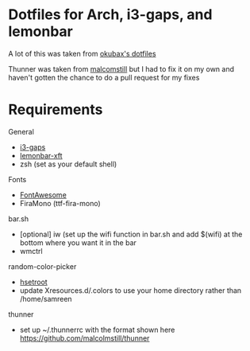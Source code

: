 # Dotfiles for Arch, i3-gaps, and lemonbar
A lot of this was taken from [okubax's dotfiles](https://github.com/okubax/dotfiles)

Thunner was taken from [malcomstill](https://github.com/malcolmstill/thunner) but I had to fix it on my own and haven't gotten the chance to do a pull request for my fixes

# Requirements
General
* [i3-gaps](https://github.com/Airblader/i3)
* [lemonbar-xft](https://aur.archlinux.org/packages/lemonbar-xft-git/)
* zsh (set as your default shell)

Fonts
* [FontAwesome](https://aur.archlinux.org/packages/ttf-font-awesome/)
* FiraMono (ttf-fira-mono)

bar.sh
* [optional] iw (set up the wifi function in bar.sh and add $(wifi) at the bottom where you want it in the bar
* wmctrl

random-color-picker
* [hsetroot](https://aur.archlinux.org/packages/hsetroot/)
* update Xresources.d/.colors to use your home directory rather than /home/samreen

thunner
* set up ~/.thunnerrc with the format shown here https://github.com/malcolmstill/thunner
